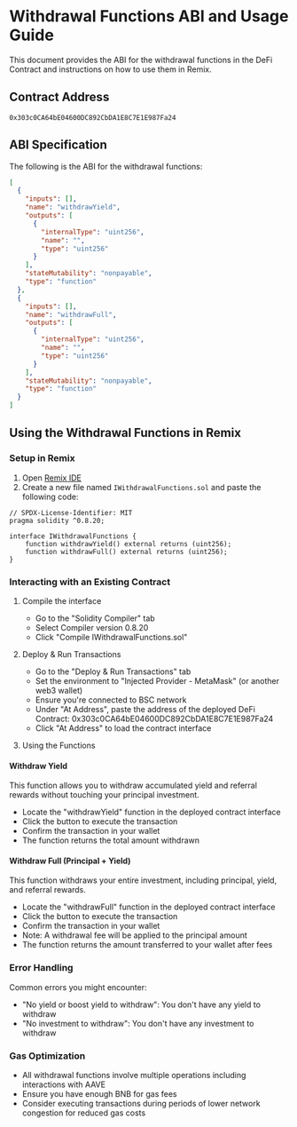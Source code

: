 # Withdrawal Functions ABI and Usage Guide

This document provides the ABI for the withdrawal functions in the DeFi Contract and instructions on how to use them in Remix.

## Contract Address
```
0x303c0CA64bE04600DC892CbDA1E8C7E1E987Fa24
```

## ABI Specification

The following is the ABI for the withdrawal functions:

```json
[
  {
    "inputs": [],
    "name": "withdrawYield",
    "outputs": [
      {
        "internalType": "uint256",
        "name": "",
        "type": "uint256"
      }
    ],
    "stateMutability": "nonpayable",
    "type": "function"
  },
  {
    "inputs": [],
    "name": "withdrawFull",
    "outputs": [
      {
        "internalType": "uint256",
        "name": "",
        "type": "uint256"
      }
    ],
    "stateMutability": "nonpayable",
    "type": "function"
  }
]
```

## Using the Withdrawal Functions in Remix

### Setup in Remix

1. Open [Remix IDE](https://remix.ethereum.org/)
2. Create a new file named `IWithdrawalFunctions.sol` and paste the following code:

```solidity
// SPDX-License-Identifier: MIT
pragma solidity ^0.8.20;

interface IWithdrawalFunctions {
    function withdrawYield() external returns (uint256);
    function withdrawFull() external returns (uint256);
}
```

### Interacting with an Existing Contract

1. Compile the interface
   - Go to the "Solidity Compiler" tab
   - Select Compiler version 0.8.20
   - Click "Compile IWithdrawalFunctions.sol"

2. Deploy & Run Transactions
   - Go to the "Deploy & Run Transactions" tab
   - Set the environment to "Injected Provider - MetaMask" (or another web3 wallet)
   - Ensure you're connected to BSC network
   - Under "At Address", paste the address of the deployed DeFi Contract: 0x303c0CA64bE04600DC892CbDA1E8C7E1E987Fa24
   - Click "At Address" to load the contract interface

3. Using the Functions

#### Withdraw Yield

This function allows you to withdraw accumulated yield and referral rewards without touching your principal investment.

- Locate the "withdrawYield" function in the deployed contract interface
- Click the button to execute the transaction
- Confirm the transaction in your wallet
- The function returns the total amount withdrawn

#### Withdraw Full (Principal + Yield)

This function withdraws your entire investment, including principal, yield, and referral rewards.

- Locate the "withdrawFull" function in the deployed contract interface
- Click the button to execute the transaction
- Confirm the transaction in your wallet
- Note: A withdrawal fee will be applied to the principal amount
- The function returns the amount transferred to your wallet after fees

### Error Handling

Common errors you might encounter:

- "No yield or boost yield to withdraw": You don't have any yield to withdraw
- "No investment to withdraw": You don't have any investment to withdraw

### Gas Optimization

- All withdrawal functions involve multiple operations including interactions with AAVE
- Ensure you have enough BNB for gas fees
- Consider executing transactions during periods of lower network congestion for reduced gas costs 
